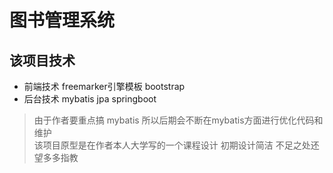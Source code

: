 # 图书管理系统
## 该项目技术 
   - 前端技术 freemarker引擎模板 bootstrap 
   - 后台技术 mybatis jpa springboot
> 由于作者要重点搞 mybatis 所以后期会不断在mybatis方面进行优化代码和维护  
该项目原型是在作者本人大学写的一个课程设计 初期设计简洁 不足之处还望多多指教
    

   
